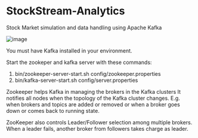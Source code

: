 # StockStream-Analytics
Stock Market simulation and data handling using Apache Kafka

![image](https://github.com/user-attachments/assets/4ae92663-427e-435f-a0d9-35ccfcd8884b)



You must have Kafka installed in your environment. 

Start the zookeper and kafka server with these commands:
1. bin/zookeeper-server-start.sh config/zookeeper.properties
2. bin/kafka-server-start.sh config/server.properties



Zookeeper helps Kafka in managing the brokers in the Kafka clusters
It notifies all nodes when the topology of the Kafka cluster changes. E.g. when brokers and topics are added or removed or when a broker goes down or comes back to running state.

ZooKeeper also controls Leader/Follower selection among multiple brokers. When a leader fails, another broker from followers takes charge as leader.


